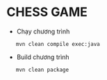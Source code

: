 # CHESS GAME

- Chạy chương trình

```shell
   mvn clean compile exec:java
```

- Build chương trình

```shell
   mvn clean package
```